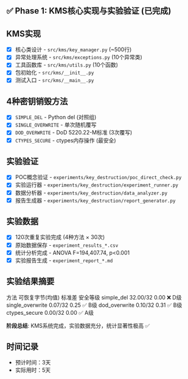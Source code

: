 ## ✅ Phase 1: KMS核心实现与实验验证 (已完成)

## KMS实现
- [x] 核心类设计 - `src/kms/key_manager.py` (~500行)
- [x] 异常处理系统 - `src/kms/exceptions.py` (10个异常类)
- [x] 工具函数库 - `src/kms/utils.py` (10个函数)
- [x] 包初始化 - `src/kms/__init__.py`
- [x] 测试入口 - `src/kms/__main__.py`

## 4种密钥销毁方法
- [x] `SIMPLE_DEL` - Python del (对照组)
- [x] `SINGLE_OVERWRITE` - 单次随机覆写
- [x] `DOD_OVERWRITE` - DoD 5220.22-M标准 (3次覆写)
- [x] `CTYPES_SECURE` - ctypes内存操作 (最安全)

## 实验验证
- [x] POC概念验证 - `experiments/key_destruction/poc_direct_check.py`
- [x] 实验运行器 - `experiments/key_destruction/experiment_runner.py`
- [x] 数据分析器 - `experiments/key_destruction/data_analyzer.py`
- [x] 报告生成器 - `experiments/key_destruction/report_generator.py`

## 实验数据
- [x] 120次重复实验完成 (4种方法 × 30次)
- [x] 原始数据保存 - `experiment_results_*.csv`
- [x] 统计分析完成 - ANOVA F=194,407.74, p<0.001
- [x] 实验报告生成 - `experiment_report_*.md`

## 实验结果摘要
方法               可恢复字节(均值)  标准差   安全等级
simple_del         32.00/32         0.00     ❌ D级
single_overwrite   0.07/32          0.25     ✅ B级
dod_overwrite      0.10/32          0.31     ✅ B级
ctypes_secure      0.00/32          0.00     ✅ A级

**阶段总结**: KMS系统完成，实验数据充分，统计显著性极高 ✅

## 时间记录
- 预计时间：3天
- 实际用时：5天